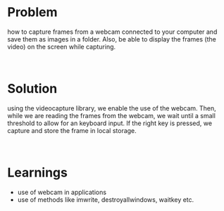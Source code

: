 # Problem
how to capture frames from a webcam connected to your computer and save them as images in a folder. Also,
be able to display the frames (the video) on the screen while capturing.

<br>

# Solution
using the videocapture library, we enable the use of the webcam. Then, while we are reading the frames from the webcam, we wait until a small threshold to allow for an keyboard input. If the right key is pressed, we capture and store the frame in local storage.

<br>

# Learnings
- use of webcam in applications
- use of methods like imwrite, destroyallwindows, waitkey etc.